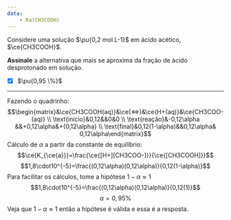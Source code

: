 ```yaml
---
data:
    - Ka(CH3COOH)
---
```


Considere uma solução $\pu{0,2 mol.L-1}$ em ácido acético, $\ce{CH3COOH}$.

**Assinale** a alternativa que mais se aproxima da fração de ácido desprotonado em solução.

- [x] $\pu{0,95 \%}$


---

Fazendo o quadrinho:
$$\begin{matrix}&\ce{CH3COOH(aq)}&\ce{<=>}&\ce{H+(aq)}&\ce{CH3COO-(aq)} \\ \text{início}&0,12&&0&0 \\ \text{reação}&-0,12\alpha &&+0,12\alpha&+{0,12\alpha}  \\ \text{final}&0,12(1-\alpha)&&0,12\alpha& 0,12\alpha\end{matrix}$$
Cálculo de $\alpha$ a partir da constante de equilíbrio:
$$\ce{K_{\ce{a}}}=\frac{\ce{[H+][CH3COO-]}}{\ce{[CH3COOH]}}$$
$$1,8\cdot10^{-5}=\frac{(0,12\alpha)(0,12\alpha)}{0,12(1-\alpha)}$$
Para facilitar os cálculos, tome a hipótese $1-\alpha \approx 1$
$$1,8\cdot10^{-5}=\frac{(0,12\alpha)(0,12\alpha)}{0,12(1)}$$
$$\alpha=0,95\%$$
Veja que $1-\alpha\approx 1$ então a hipótese é válida e essa é a resposta.
